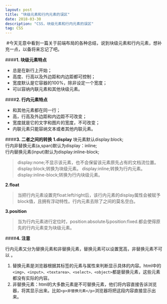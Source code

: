 ```yaml
---
layout: post
title: "块级元素和行内元素的误区"
date: 2018-03-30
description: "CSS，块级元素和行内元素的误区"
tag: CSS
---  
```

 ﻿
﻿#今天无意中看到一篇关于前端布局的各种总结，说到块级元素和行内元素，想补充一点，以备将来忘记了吧。

####**1. 块级元素特点**

 - 总是在新行上开始；
 - 高度、行高以及外边距和内边距都可控制；  
 - 宽度默认是它容器的100%，除非设定一个宽度；
 - 可以容纳内联元素和其他块级元素。

####**2. 行内元素特点**

 - 和其他元素都在同一行；
 - 高，行高及外边距和内边距不可改变；
 - 宽度就是它的文字和图片的宽度，不可改变；
 - 内联元素只能容纳文本或者其他内联元素。

####**3. 二者之间的转换**
**1.display**
块元素默认display:block;    
行内非替换元素(a,span)默认为display：inline;   
行内替换元素(input)默认为display:inline-block;

> display:none;不显示该元素，也不会保留该元素原先占有的文档流位置。
> display:block;转换为块级元素。
> display:inline;转换为行内元素。
> display:inline-block;转换为行内块级元素。

**2.float**

> 当把行内元素设置完float:left/right后，该行内元素的display属性会被赋予block值，且拥有浮动特性。行内元素去除了之间的莫名空白。

**3.position**

> 当为行内元素进行定位时，position:absolute与position:fixed.都会使得原先的行内元素变为块级元素。

####**4. 注意**

行内元素又分为替换元素和非替换元素，替换元素可以设置宽高，非替换元素不可以 。
1. 替换元素是浏览器根据其标签的元素与属性来判断显示具体的内容。html中的`<img>、<input>、<textarea>、<select>、<object>`都是替换元素，这些元素都没有实际的内容。
2. 非替换元素：html的大多数元素是不可替换元素，他们将内容直接告诉浏览器，将其显示出来。比如`<p>非替换元素</p>`浏览器将把这段内容直接显示出来。
